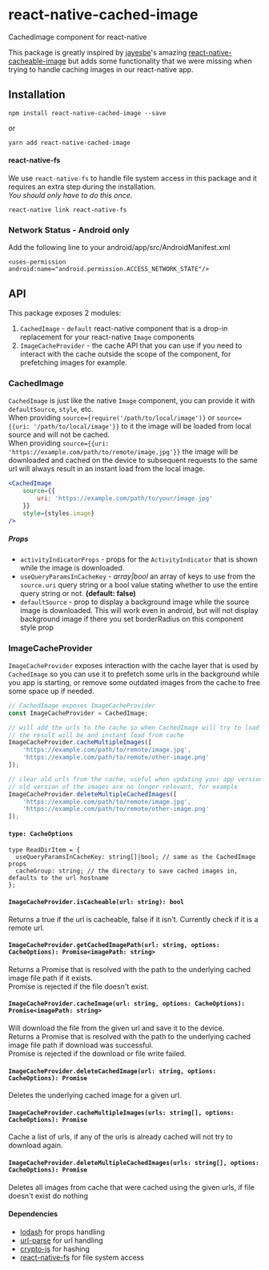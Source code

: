# react-native-cached-image
CachedImage component for react-native

This package is greatly inspired by [jayesbe](https://github.com/jayesbe)'s amazing [react-native-cacheable-image](https://github.com/jayesbe/react-native-cacheable-image) but adds some functionality that we were missing when trying to handle caching images in our react-native app.

## Installation

    npm install react-native-cached-image --save

or

    yarn add react-native-cached-image

#### react-native-fs
We use `react-native-fs` to handle file system access in this package and it requires an extra step during the installation.  
_You should only have to do this once._

    react-native link react-native-fs


### Network Status - Android only
Add the following line to your android/app/src/AndroidManifest.xml

    <uses-permission android:name="android.permission.ACCESS_NETWORK_STATE"/>

## API
This package exposes 2 modules:

1. `CachedImage` - `default` react-native component that is a drop-in replacement for your react-native `Image` components
2. `ImageCacheProvider` - the cache API that you can use if you need to interact with the cache outside the scope of the component, for prefetching images for example.

### CachedImage
`CachedImage` is just like the native `Image` component, you can provide it with `defaultSource`, `style`, etc.  
When providing `source={require('/path/to/local/image')}` or `source={{uri: '/path/to/local/image'}}` to it the image will be loaded from local source and will not be cached.  
When providing `source={{uri: 'https://example.com/path/to/remote/image.jpg'}}` the image will be downloaded and cached on the device to subsequent requests to the same url will always result in an instant load from the local image.  
```jsx
<CachedImage
    source={{
        uri: 'https://example.com/path/to/your/image.jpg'
    }}
    style={styles.image}
/>
```
##### Props
* `activityIndicatorProps` - props for the `ActivityIndicator` that is shown while the image is downloaded.
* `useQueryParamsInCacheKey` - _array|bool_ an array of keys to use from the `source.uri` query string or a bool value stating whether to use the entire query string or not. **(default: false)**
* `defaultSource` - prop to display a background image while the source image is downloaded. This will work even in android, but will not display background image if there you set borderRadius on this component style prop

### ImageCacheProvider
`ImageCacheProvider` exposes interaction with the cache layer that is used by `CachedImage` so you can use it to prefetch some urls in the background while you app is starting,
or remove some outdated images from the cache to free some space up if needed.

```javascript
// CachedImage exposes ImageCacheProvider
const ImageCacheProvider = CachedImage;

// will add the urls to the cache so when CachedImage will try to load them
// the result will be and instant load from cache
ImageCacheProvider.cacheMultipleImages([
    'https://example.com/path/to/remote/image.jpg',
    'https://example.com/path/to/remote/other-image.png'    
]);

// clear old urls from the cache, useful when updating your app version and
// old version of the images are no longer relevant, for example
ImageCacheProvider.deleteMultipleCachedImages([
    'https://example.com/path/to/remote/image.jpg',
    'https://example.com/path/to/remote/other-image.png'
]);
```

#### `type: CacheOptions`
```
type ReadDirItem = {
  useQueryParamsInCacheKey: string[]|bool; // same as the CachedImage props
  cacheGroup: string; // the directory to save cached images in, defaults to the url hostname
};
```

#### `ImageCacheProvider.isCacheable(url: string): bool`
Returns a true if the url is cacheable, false if it isn't. Currently check if it is a remote url.

#### `ImageCacheProvider.getCachedImagePath(url: string, options: CacheOptions): Promise<imagePath: string>`
Returns a Promise that is resolved with the path to the underlying cached image file path if it exists.  
Promise is rejected if the file doesn't exist.

#### `ImageCacheProvider.cacheImage(url: string, options: CacheOptions): Promise<imagePath: string>`
Will download the file from the given url and save it to the device.  
Returns a Promise that is resolved with the path to the underlying cached image file path if download was successful.  
Promise is rejected if the download or file write failed.

#### `ImageCacheProvider.deleteCachedImage(url: string, options: CacheOptions): Promise`
Deletes the underlying cached image for a given url.

#### `ImageCacheProvider.cacheMultipleImages(urls: string[], options: CacheOptions): Promise`
Cache a list of urls, if any of the urls is already cached will not try to download again.

#### `ImageCacheProvider.deleteMultipleCachedImages(urls: string[], options: CacheOptions): Promise`
Deletes all images from cache that were cached using the given urls, if file doesn't exist do nothing

#### Dependencies
- [lodash](https://github.com/lodash/lodash) for props handling
- [url-parse](https://github.com/unshiftio/url-parse) for url handling
- [crypto-js](https://github.com/brix/crypto-js) for hashing
- [react-native-fs](https://github.com/johanneslumpe/react-native-fs) for file system access

